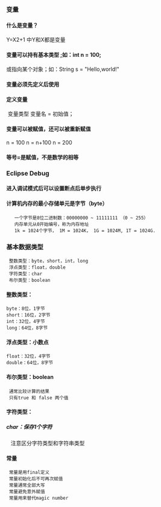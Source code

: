 
### 变量

#### 什么是变量？

Y=X2+1 中Y和X都是变量

#### 变量可以持有基本类型 ;如：int n = 100;

或指向某个对象；如：String s = "Hello,world!"

#### 变量必须先定义后使用

#### 定义变量
  变量类型 变量名 = 初始值；
  
#### 变量可以被赋值，还可以被重新赋值
n = 100
n = n+100
n = 200

#### 等号=是赋值，不是数学的相等

### Eclipse Debug
#### 进入调试模式后可以设置断点后单步执行

#### 计算机内存的最小存储单元是字节（byte）
```
   一个字节是8位二进制数：00000000 ~ 11111111 （0 ~ 255）
   内存单元从0开始编号，称为内存地址
   1k = 1024个字节， 1M = 1024K， 1G = 1024M, 1T = 1024G.
```  
### 基本数据类型
```
 整数类型：byte，short，int，long
 浮点类型：float，double
 字符类型：char
 布尔类型：boolean
```
#### 整数类型：
```
byte：8位，1字节
short：16位，2字节
int：32位，4字节
long：64位，8字节
```
#### 浮点类型：小数点
```
float：32位，4字节
double：64位，8字节
```
#### 布尔类型：boolean
```
 通常比较计算的结果
 只有true 和 false 两个值
```
#### 字符类型：
##### char：保存1个字符

    注意区分字符类型和字符串类型

#### 常量
```
 常量是用final定义
 常量初始化后不可再次赋值
 常量通常全部大写
 常量避免意外赋值
 常量用来替代magic number

```
